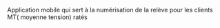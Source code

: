 Application mobile qui sert à la numérisation de la relève pour les clients MT( moyenne tension) ratés
